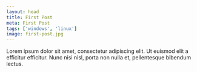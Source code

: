 ```yaml
---
layout: head
title: First Post
meta: First Post
tags: ['windows', 'linux']
image: first-post.jpg
---
```


Lorem ipsum dolor sit amet, consectetur adipiscing elit. Ut euismod elit a efficitur efficitur. Nunc nisi nisl, porta non nulla et, pellentesque bibendum lectus.